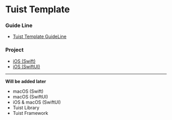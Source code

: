 # Tuist Template

### Guide Line
- [Tuist Template GuideLine](https://github.com/Tuist-Template/GuideLine)

### Project
- [iOS (Swift)](https://github.com/Tuist-Template/CleanArchitecture-iOS-Swift)
- [iOS (SwiftUI)](https://github.com/Tuist-Template/CleanArchitecture-iOS-SwiftUI)

---
**Will be added later**
- macOS (Swift)
- macOS (SwiftUI)
- iOS & macOS (SwiftUI)
- Tuist Library
- Tuist Framework
